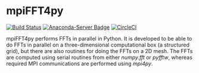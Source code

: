 # mpiFFT4py

[![Build Status](https://travis-ci.org/spectralDNS/mpiFFT4py.svg?branch=master)](https://travis-ci.org/spectralDNS/mpiFFT4py)
[![Anaconda-Server Badge](https://anaconda.org/spectraldns/mpifft4py/badges/build.svg)](https://anaconda.org/spectraldns/mpifft4py/builds)
[![CircleCI](https://circleci.com/gh/spectralDNS/mpiFFT4py/tree/master.svg?style=svg)](https://circleci.com/gh/spectralDNS/mpiFFT4py/tree/master)

mpiFFT4py performs FFTs in parallel in Python. It is developed to be able to do FFTs in parallel on a three-dimensional computational box (a structured grid), but there are also routines for doing the FFTs on a 2D mesh. The FFTs are computed using serial routines from either *numpy.fft* or *pyfftw*, whereas required MPI communications are performed using *mpi4py*. 

